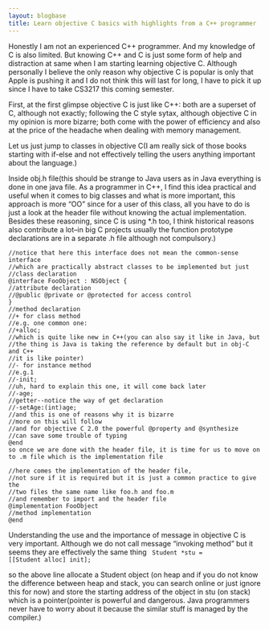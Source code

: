 ```yaml
---
layout: blogbase
title: Learn objective C basics with highlights from a C++ programmer
---
```

Honestly I am not an experienced C++ programmer. And my knowledge  of C is also limited. But knowing C++ and C is just some form of help and distraction at same when I am starting learning objective C. Although personally I believe the only reason why objective C is popular is only that Apple is pushing it and I do not think this will last for long, I have to pick it up since I have to take CS3217 this coming semester.

First, at the first glimpse objective C is just like C++: both are a superset of C, although not exactly; following the C style sytax, although objective C in my opinion is more bizarre; both come with the power of efficiency and also at the price of the headache when dealing with memory management.

Let us just jump to classes in objective C(I am really sick of those books starting with if-else and not effectively telling the users anything important about the language.)

Inside obj.h file(this should be strange to Java users as in Java everything is done in one  java file. As a programmer in C++, I find this idea practical and useful when it comes to big classes and what is more important, this approach is more “OO” since for a user of this class, all you have to do is just a look at the header file without knowing the actual implementation. Besides these reasoning, since C is using *.h too, I think historical reasons also contribute a lot–in big C projects usually the function prototype declarations are in a separate .h file although not compulsory.)

~~~obj-c
//notice that here this interface does not mean the common-sense interface
//which are practically abstract classes to be implemented but just 
//class declaration
@interface FooObject : NSObject {
//attribute declaration
//@public @private or @protected for access control
}
//method declaration
//+ for class method
//e.g. one common one:
//+alloc;
//which is quite like new in C++(you can also say it like in Java, but 
//the thing is Java is taking the reference by default but in obj-C and C++
//it is like pointer)
//- for instance method
//e.g.1
//-init;
//uh, hard to explain this one, it will come back later
//-age;
//getter--notice the way of get declaration
//-setAge:(int)age;
//and this is one of reasons why it is bizarre
//more on this will follow
//and for objective C 2.0 the powerful @property and @synthesize
//can save some trouble of typing
@end
so once we are done with the header file, it is time for us to move on to .m file which is the implementation file

//here comes the implementation of the header file,
//not sure if it is required but it is just a common practice to give the
//two files the same name like foo.h and foo.m
//and remember to import and the header file
@implementation FooObject
//method implementation
@end
~~~

Understanding the use and the importance of message in objective C is very important. Although we do not call message “invoking method” but it seems they are effectively the same thing
<code>
Student *stu = [[Student alloc] init];
</code>

so the above line allocate a Student object (on heap and if you do not know the difference between heap and stack, you can search online or just ignore this for now) and store the starting address of the object in stu (on stack) which is a pointer(pointer is powerful and dangerous. Java programmers never have to worry about it because the similar stuff is managed by the compiler.)
